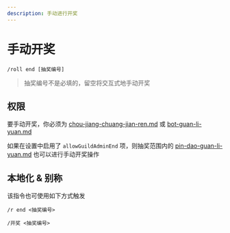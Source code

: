 ```yaml
---
description: 手动进行开奖
---
```


# 手动开奖

```
/roll end [抽奖编号]
```

> 抽奖编号不是必填的，留空将交互式地手动开奖

## 权限

要手动开奖，你必须为 [chou-jiang-chuang-jian-ren.md](../quan-xian/chou-jiang-chuang-jian-ren.md "mention") 或 [bot-guan-li-yuan.md](../quan-xian/bot-guan-li-yuan.md "mention")

如果在设置中启用了 `allowGuildAdminEnd` 项，则抽奖范围内的 [pin-dao-guan-li-yuan.md](../quan-xian/pin-dao-guan-li-yuan.md "mention") 也可以进行手动开奖操作

## 本地化 & 别称

该指令也可使用如下方式触发

```
/r end <抽奖编号>

/开奖 <抽奖编号>
```
